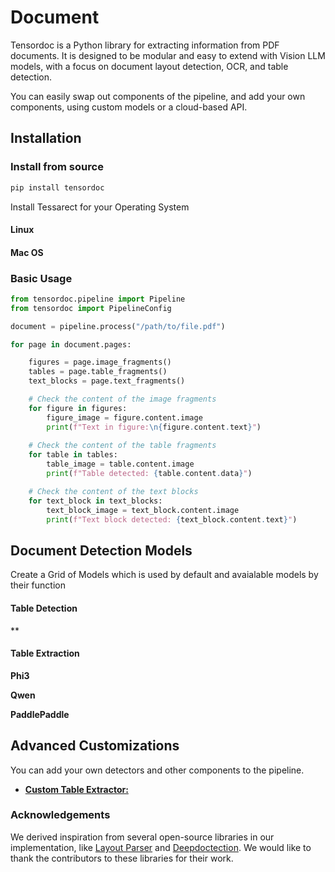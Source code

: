# Document

Tensordoc is a Python library for extracting information from PDF documents. It is designed to be modular and easy to extend with Vision LLM models, with a focus on document layout detection, OCR, and table detection. 

You can easily swap out components of the pipeline, and add your own components, using custom models or a cloud-based API.  

## Installation

### Install from source

```bash
pip install tensordoc
```

Install Tessarect for your Operating System 
#### Linux 

#### Mac OS

### Basic Usage

```python
from tensordoc.pipeline import Pipeline
from tensordoc import PipelineConfig

document = pipeline.process("/path/to/file.pdf")

for page in document.pages:

    figures = page.image_fragments()
    tables = page.table_fragments()
    text_blocks = page.text_fragments()

    # Check the content of the image fragments
    for figure in figures:
        figure_image = figure.content.image
        print(f"Text in figure:\n{figure.content.text}")
    
    # Check the content of the table fragments
    for table in tables:
        table_image = table.content.image
        print(f"Table detected: {table.content.data}")

    # Check the content of the text blocks
    for text_block in text_blocks:
        text_block_image = text_block.content.image
        print(f"Text block detected: {text_block.content.text}")
```

## Document Detection Models  

Create a Grid of Models which is used by default and avaialable models by their function 

#### Table Detection

**

#### Table Extraction

**Phi3**

**Qwen**

**PaddlePaddle**

## Advanced Customizations

You can add your own detectors and other components to the pipeline. 

* [**Custom Table Extractor:**](notebooks/demo_custom_pipeline.ipynb)

### Acknowledgements

We derived inspiration from several open-source libraries in our implementation, like [Layout Parser](https://github.com/Layout-Parser/layout-parser) and [Deepdoctection](https://github.com/deepdoctection/deepdoctection). We would like to thank the contributors to these libraries for their work.

